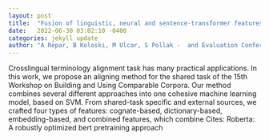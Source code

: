 ```yaml
---
layout: post
title:  "Fusion of linguistic, neural and sentence-transformer features for improved term alignment"
date:   2022-06-30 03:02:10 -0400
categories: jekyll update
author: "A Repar, B Koloski, M Ulcar, S Pollak -  and Evaluation Conference 25 June 2022, 2022"
---
```

Crosslingual terminology alignment task has many practical applications. In this work, we propose an aligning method for the shared task of the 15th Workshop on Building and Using Comparable Corpora. Our method combines several different approaches into one cohesive machine learning model, based on SVM. From shared-task specific and external sources, we crafted four types of features: cognate-based, dictionary-based, embedding-based, and combined features, which combine 
Cites: Roberta: A robustly optimized bert pretraining approach